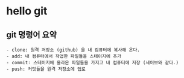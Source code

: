 # hello git

## git 명령어 요약
    - clone: 원격 저장소 (github) 을 내 컴퓨터에 복사해 온다.
    - add: 내 컴퓨터에서 작업한 파일들을 스테이지에 추가
    - commit: 스테이지에 올라온 파일들을 가지고 내 컴퓨터에 저장 (세이브와 같다.)
    - push: 커밋들을 원격 저장소에 업로